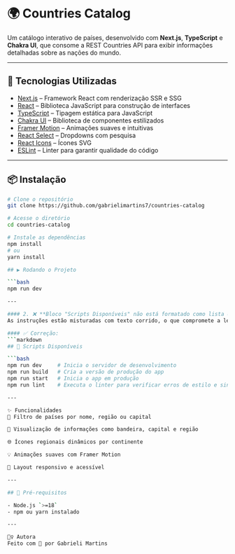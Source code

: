 # 🌍 Countries Catalog

Um catálogo interativo de países, desenvolvido com **Next.js**, **TypeScript** e **Chakra UI**, que consome a REST Countries API para exibir informações detalhadas sobre as nações do mundo.

---

## 🚀 Tecnologias Utilizadas

- [Next.js](https://nextjs.org/) – Framework React com renderização SSR e SSG  
- [React](https://react.dev/) – Biblioteca JavaScript para construção de interfaces  
- [TypeScript](https://www.typescriptlang.org/) – Tipagem estática para JavaScript  
- [Chakra UI](https://chakra-ui.com/) – Biblioteca de componentes estilizados  
- [Framer Motion](https://www.framer.com/motion/) – Animações suaves e intuitivas  
- [React Select](https://react-select.com/home) – Dropdowns com pesquisa  
- [React Icons](https://react-icons.github.io/react-icons/) – Ícones SVG  
- [ESLint](https://eslint.org/) – Linter para garantir qualidade do código  

---

## 📦 Instalação

```bash
# Clone o repositório
git clone https://github.com/gabrielimartins7/countries-catalog

# Acesse o diretório
cd countries-catalog

# Instale as dependências
npm install
# ou
yarn install

## ▶️ Rodando o Projeto

```bash
npm run dev

---

#### 2. ❌ **Bloco "Scripts Disponíveis" não está formatado como lista ou código**
As instruções estão misturadas com texto corrido, o que compromete a legibilidade.

#### ✅ Correção:
```markdown
## 🧪 Scripts Disponíveis

```bash
npm run dev     # Inicia o servidor de desenvolvimento
npm run build   # Cria a versão de produção do app
npm run start   # Inicia o app em produção
npm run lint    # Executa o linter para verificar erros de estilo e sintaxe

---

✨ Funcionalidades
🔎 Filtro de países por nome, região ou capital

📍 Visualização de informações como bandeira, capital e região

🌐 Ícones regionais dinâmicos por continente

💡 Animações suaves com Framer Motion

📱 Layout responsivo e acessível

---

## 📌 Pré-requisitos

- Node.js `>=18`
- npm ou yarn instalado

---

🙋‍♀️ Autora
Feito com 💜 por Gabrieli Martins
